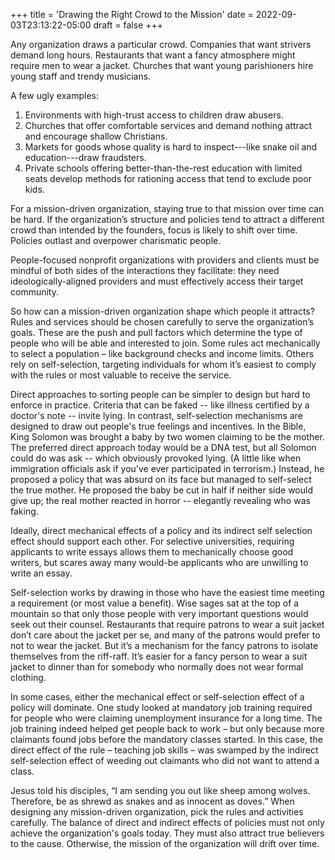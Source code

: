 +++
title = 'Drawing the Right Crowd to the Mission'
date = 2022-09-03T23:13:22-05:00
draft = false
+++

Any organization draws a particular crowd. Companies that want strivers demand long hours. Restaurants that want a fancy atmosphere might require men to wear a jacket. Churches that want young parishioners hire young staff and trendy musicians. 

A few ugly examples: 
1.	Environments with high-trust access to children draw abusers.
2.	Churches that offer comfortable services and demand nothing attract and encourage shallow Christians.
3.	Markets for goods whose quality is hard to inspect---like snake oil and education---draw fraudsters. 
4.	Private schools offering better-than-the-rest education with limited seats develop methods for rationing access that tend to exclude poor kids.

For a mission-driven organization, staying true to that mission over time can be hard. If the organization’s structure and policies tend to attract a different crowd than intended by the founders, focus is likely to shift over time. Policies outlast and overpower charismatic people. 

People-focused nonprofit organizations with providers and clients must be mindful of both sides of the interactions they facilitate: they need ideologically-aligned providers and must effectively access their target community. 

So how can a mission-driven organization shape which people it attracts? Rules and services should be chosen carefully to serve the organization’s goals. These are the push and pull factors which determine the type of people who will be able and interested to join. Some rules act mechanically to select a population – like background checks and income limits. Others rely on self-selection, targeting individuals for whom it’s easiest to comply with the rules or most valuable to receive the service. 

Direct approaches to sorting people can be simpler to design but hard to enforce in practice. Criteria that can be faked -- like illness certified by a doctor's note -- invite lying. In contrast, self-selection mechanisms are designed to draw out people's true feelings and incentives. In the Bible, King Solomon was brought a baby by two women claiming to be the mother. The preferred direct approach today would be a DNA test, but all Solomon could do was ask -- which obviously provoked lying. (A little like when immigration officials ask if you've ever participated in terrorism.) Instead, he proposed a policy that was absurd on its face but managed to self-select the true mother. He proposed the baby be cut in half if neither side would give up; the real mother reacted in horror -- elegantly revealing who was faking.

Ideally, direct mechanical effects of a policy and its indirect self selection effect should support each other. For selective universities, requiring applicants to write essays allows them to mechanically choose good writers, but scares away many would-be applicants who are unwilling to write an essay. 

Self-selection works by drawing in those who have the easiest time meeting a requirement (or most value a benefit). Wise sages sat at the top of a mountain so that only those people with very important questions would seek out their counsel. Restaurants that require patrons to wear a suit jacket don’t care about the jacket per se, and many of the patrons would prefer to not to wear the jacket. But it’s a mechanism for the fancy patrons to isolate themselves from the riff-raff. It’s easier for a fancy person to wear a suit jacket to dinner than for somebody who normally does not wear formal clothing.

In some cases, either the mechanical effect or self-selection effect of a policy will dominate. One study looked at mandatory job training required for people who were claiming unemployment insurance for a long time. The job training indeed helped get people back to work – but only because more claimants found jobs before the mandatory classes started. In this case, the direct effect of the rule – teaching job skills – was swamped by the indirect self-selection effect of weeding out claimants who did not want to attend a class. 

Jesus told his disciples, “I am sending you out like sheep among wolves. Therefore, be as shrewd as snakes and as innocent as doves.” When designing any mission-driven organization, pick the rules and activities carefully. The balance of direct and indirect effects of policies must not only achieve the organization's goals today. They must also attract true believers to the cause. Otherwise, the mission of the organization will drift over time.
